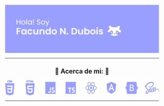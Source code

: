 <p align="center">
<a href="#"> <img src="README.resources/habilidades/portada.png"/></a>
</p>

-----------------------------------------------------------
<h2  font-size="75px" align="center">🦝 Acerca de mi: 🦝</h2>

<p align="center">
<a href="#yo"> <img height=50px src="README.resources/habilidades/todos.png"/></a>
</p>

-----------------------------------------------------------
